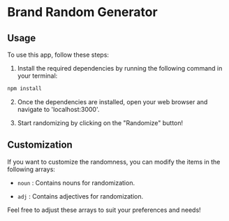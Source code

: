 # Brand Random Generator

## Usage

To use this app, follow these steps:

1. Install the required dependencies by running the following command in your terminal:

```bash
npm install
```

2. Once the dependencies are installed, open your web browser and navigate to 'localhost:3000'.

3. Start randomizing by clicking on the "Randomize" button!

## Customization
If you want to customize the randomness, you can modify the items in the following arrays:

- `noun` : Contains nouns for randomization.

- `adj` : Contains adjectives for randomization.

Feel free to adjust these arrays to suit your preferences and needs!

